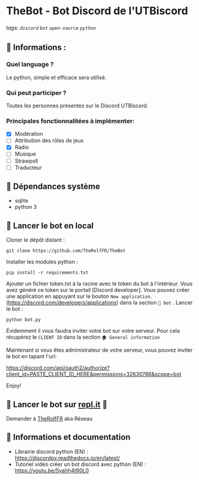 # TheBot - Bot Discord de l'UTBiscord

###### tags: `discord` `bot` `open-source` `python`


## 📝 Informations :

### Quel language ?

Le python, simple et efficace sera utilisé.

### Qui peut participer ?

Toutes les personnes présentes sur le Discord UTBiscord.

### Principales fonctionnalitées à implémenter:
- [x] Modération
- [ ] Attribution des rôles de jeux
- [x] Radio
- [ ] Musique
- [ ] Strawpoll
- [ ] Traducteur

## 🔧 Dépendances système

- sqlite
- python 3

## 🔧 Lancer le bot en local

Cloner le dépôt distant :
```
git clone https://github.com/TheRolfFR/TheBot
```

Installer les modules python :
```
pip install -r requirements.txt
```

Ajouter un fichier token.txt à la racine avec le token du bot à l'intérieur.
Vous avez généré ce token sur le portail [Discord developer].
Vous pouvez créer une application en appuyant sur le bouton ``New application``.
(https://discord.com/developers/applications) dans la section ``🧩 bot`` .
Lancer le bot :
```
python bot.py
```

Évidemment il vous faudra inviter votre bot sur votre serveur. Pour cela récupérez le ``CLIENT ID`` dans la section ``🏠 General information``

Maintenant si vous êtes administrateur de votre serveur, vous pouvez inviter le bot en tapant l'url:

https://discord.com/api/oauth2/authorize?client_id=PASTE_CLIENT_ID_HERE&permissions=32630786&scope=bot

Enjoy!


## 🔧 Lancer le bot sur [repl.it](https://repl.it/) 🙊

Demander à [TheRolfFR](https://bit.ly/therolf-github) aka Réseau

## 📜 Informations et documentation

- Librairie discord python (EN) : https://discordpy.readthedocs.io/en/latest/
- Tutoriel vidéo créer un bot discord avec python (EN) : https://youtu.be/5yahh4tR0L0
